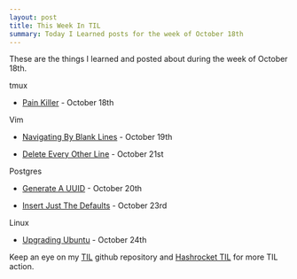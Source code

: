 ```yaml
---
layout: post
title: This Week In TIL
summary: Today I Learned posts for the week of October 18th
---
```


These are the things I learned and posted about during the week of October
18th.

tmux

- [Pain Killer](https://github.com/jbranchaud/til/blob/master/tmux/pane-killer.md) - October 18th

Vim

- [Navigating By Blank Lines](https://github.com/jbranchaud/til/blob/master/vim/navigating-by-blank-lines.md) - October 19th

- [Delete Every Other Line](https://github.com/jbranchaud/til/blob/master/vim/delete-every-other-line.md) - October 21st

Postgres

- [Generate A UUID](https://github.com/jbranchaud/til/blob/master/postgres/generate-a-uuid.md) - October 20th

- [Insert Just The Defaults](https://github.com/jbranchaud/til/blob/master/postgres/insert-just-the-defaults.md) - October 23rd

Linux

- [Upgrading Ubuntu](https://github.com/jbranchaud/til/blob/master/linux/upgrading-ubuntu.md) - October 24th

Keep an eye on my [TIL](https://github.com/jbranchaud/til) github repository
and [Hashrocket TIL](http://til.hashrocket.com/) for more TIL action.
